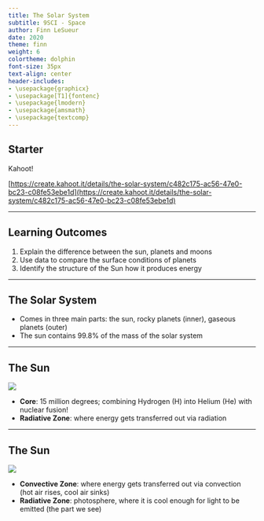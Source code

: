 ```yaml
---
title: The Solar System
subtitle: 9SCI - Space
author: Finn LeSueur
date: 2020
theme: finn
weight: 6
colortheme: dolphin
font-size: 35px
text-align: center
header-includes:
- \usepackage{graphicx}
- \usepackage[T1]{fontenc}
- \usepackage{lmodern}
- \usepackage{amsmath}
- \usepackage{textcomp}
---
```


## Starter

Kahoot!

[https://create.kahoot.it/details/the-solar-system/c482c175-ac56-47e0-bc23-c08fe53ebe1d](https://create.kahoot.it/details/the-solar-system/c482c175-ac56-47e0-bc23-c08fe53ebe1d)

---

## Learning Outcomes

1. Explain the difference between the sun, planets and moons
2. Use data to compare the surface conditions of planets
3. Identify the structure of the Sun how it produces energy

---

## The Solar System

- Comes in three main parts: the sun, rocky planets (inner), gaseous planets (outer)
- The sun contains 99.8% of the mass of the solar system

---

## The Sun

![](https://i.pinimg.com/originals/4a/41/f1/4a41f189593897e5f54c1832dc3ff57b.jpg)

- __Core__: 15 million degrees; combining Hydrogen (H) into Helium (He) with nuclear fusion!
- __Radiative Zone__: where energy gets transferred out via radiation

---

## The Sun

![](https://upload.wikimedia.org/wikipedia/commons/thumb/a/a4/Highest_resolution_photo_of_Sun_%28NSF%29_as_of_January_20%2C_2020.jpg/1024px-Highest_resolution_photo_of_Sun_%28NSF%29_as_of_January_20%2C_2020.jpg)

- __Convective Zone__: where energy gets transferred out via convection (hot air rises, cool air sinks)
- __Radiative Zone__: photosphere, where it is cool enough for light to be emitted (the part we see)


